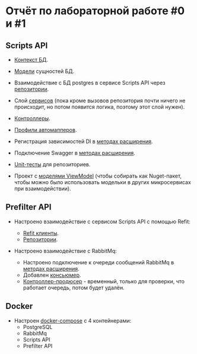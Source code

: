 # Отчёт по лабораторной работе #0 и #1

## Scripts API

* [Контекст БД](https://github.com/MikoGH/DSS/blob/Lab01/LuaEngine.Scripts/LuaEngine.Scripts/Database/ScriptsContext.cs).

* [Модели](https://github.com/MikoGH/DSS/blob/Lab01/LuaEngine.Scripts/LuaEngine.Scripts/Models/ProcessScript.cs) сущностей БД.

* Взаимодействие с БД postgres в сервисе Scripts API через [репозитории](https://github.com/MikoGH/DSS/blob/Lab01/LuaEngine.Scripts/LuaEngine.Scripts/Repositories/ProcessScriptRepository.cs).

* Слой [сервисов](https://github.com/MikoGH/DSS/blob/Lab01/LuaEngine.Scripts/LuaEngine.Scripts/Services/ProcessScriptService.cs) (пока кроме вызовов репозитория почти ничего не происходит, но потом появится логика, поэтому этот слой нужен).

* [Контроллеры](https://github.com/MikoGH/DSS/blob/Lab01/LuaEngine.Scripts/LuaEngine.Scripts/Controllers/ProcessScriptController.cs).

* [Профили автомапперов](https://github.com/MikoGH/DSS/blob/Lab01/LuaEngine.Scripts/LuaEngine.Scripts/Profiles/ProcessScriptProfile.cs).

* Регистрация зависимостей DI в [методах расширения](https://github.com/MikoGH/DSS/blob/Lab01/LuaEngine.Scripts/LuaEngine.Scripts/Extensions/ServicesExtensions.cs).

* Подключение Swagger в [методах расширения](https://github.com/MikoGH/DSS/blob/Lab01/LuaEngine.Scripts/LuaEngine.Scripts/Extensions/SwaggerExtensions.cs).

* [Unit-тесты](https://github.com/MikoGH/DSS/blob/Lab01/LuaEngine.Scripts/LuaEngine.Scripts.Tests/Repositories/ProcessScriptRepositoryTests.cs) для репозиториев.

* Проект с [моделями ViewModel](https://github.com/MikoGH/DSS/blob/Lab01/LuaEngine.Scripts/LuaEngine.Scripts.Models/Script/ProcessScriptViewModel.cs) (чтобы собирать как Nuget-пакет, чтобы можно было использовать модельки в других микросервисах при взаимодействии).

## Prefilter API

* Настроено взаимодействие с сервисом Scripts API с помощью Refit:
    * [Refit клиенты](https://github.com/MikoGH/DSS/blob/Lab01/LuaEngine.Prefilter/LuaEngine.Prefilter/Repositories/Abstractions/RefitClients/IProcessScriptClient.cs).
    * [Репозитории](https://github.com/MikoGH/DSS/blob/Lab01/LuaEngine.Prefilter/LuaEngine.Prefilter/Repositories/ProcessScriptRepository.cs).

* Настроено взаимодействие с RabbitMq:
    * Настроено подключение к очереди сообщений RabbitMq в [методах расширения](https://github.com/MikoGH/DSS/blob/Lab01/LuaEngine.Prefilter/LuaEngine.Prefilter/Extensions/RabbitMqExtensions.cs). 
    * Добавлен [консьюмер](https://github.com/MikoGH/DSS/blob/Lab01/LuaEngine.Prefilter/LuaEngine.Prefilter/Services/DataConsumer.cs).
    * [Контроллер-продюсер](https://github.com/MikoGH/DSS/blob/Lab01/LuaEngine.Prefilter/LuaEngine.Prefilter/Controllers/DataController.cs) - временный, только для проверки, что работает очередь, потом будет удалён.

## Docker

* Настроен [docker-compose](https://github.com/MikoGH/DSS/blob/Lab01/LuaEngine.Prefilter/docker-compose.yml) с 4 контейнерами:
    * PostgreSQL
    * RabbitMq
    * Scripts API
    * Prefilter API
